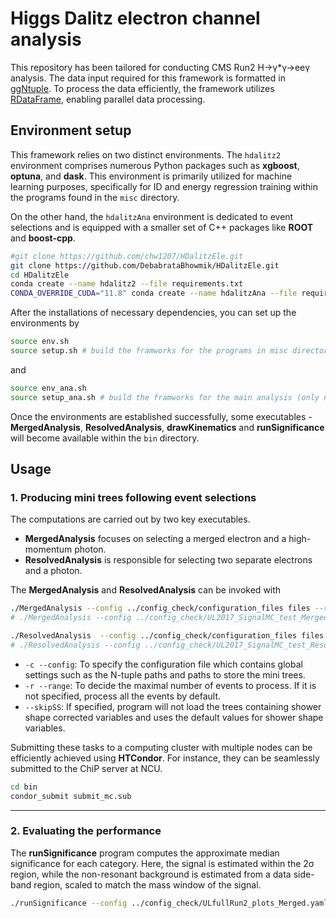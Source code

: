 # Higgs Dalitz electron channel analysis

This repository has been tailored for conducting CMS Run2 H→γ*γ→eeγ analysis. The data input required for this framework is formatted in [ggNtuple](https://github.com/cmkuo/ggAnalysis/tree/106X). To process the data efficiently, the framework utilizes [RDataFrame](https://root.cern/doc/master/classROOT_1_1RDataFrame.html), enabling parallel data processing.

## Environment setup
This framework relies on two distinct environments. The `hdalitz2` environment comprises numerous Python packages such as **xgboost**, **optuna**, and **dask**. This environment is primarily utilized for machine learning purposes, specifically for ID and energy regression training within the programs found in the `misc` directory. 

On the other hand, the `hdalitzAna` environment is dedicated to event selections and is equipped with a smaller set of C++ packages like **ROOT** and **boost-cpp**.

```bash
#git clone https://github.com/chw1207/HDalitzEle.git
git clone https://github.com/DebabrataBhowmik/HDalitzEle.git
cd HDalitzEle
conda create --name hdalitz2 --file requirements.txt
CONDA_OVERRIDE_CUDA="11.8" conda create --name hdalitzAna --file requirements_c.txt
```

After the installations of necessary dependencies, you can set up the environments by 
```bash
source env.sh
source setup.sh # build the framworks for the programs in misc directory (only need once)
```
and
```bash
source env_ana.sh
source setup_ana.sh # build the framworks for the main analysis (only need once)
```

Once the environments are established successfully, some executables - **MergedAnalysis**, **ResolvedAnalysis**, **drawKinematics** and **runSignificance** will become available within the  `bin` directory.

## Usage
### 1. Producing mini trees following event selections
The computations are carried out by two key executables.
- **MergedAnalysis** focuses on selecting a merged electron and a high-momentum photon.
- **ResolvedAnalysis** is responsible for selecting two separate electrons and a photon.

The **MergedAnalysis** and **ResolvedAnalysis** can be invoked with
```bash
./MergedAnalysis --config ../config_check/configuration_files files --range number [--skipSS]
# ./MergedAnalysis --config ../config_check/UL2017_SignalMC_test_Merged.yaml --skipSS

./ResolvedAnalysis  --config ../config_check/configuration_files files --range number 
# ./ResolvedAnalysis --config ../config_check/UL2017_SignalMC_test_Resolved.yaml
```
- `-c --config`: To specify the configuration file which contains global settings such as the N-tuple paths and paths to store the mini trees.
- `-r --range`: To decide the maximal number of events to process. If it is not specified, process all the events by default.
- `--skipSS`: If specified, program will not load the trees containing shower shape corrected variables and uses the default values for shower shape variables.

Submitting these tasks to a computing cluster with multiple nodes can be efficiently achieved using **HTCondor**. For instance, they can be seamlessly submitted to the ChiP server at NCU. 
```bash
cd bin
condor_submit submit_mc.sub 
```
----
### 2. Evaluating the performance
The **runSignificance** program computes the approximate median significance for each category. Here, the signal is estimated within the 2σ region, while the non-resonant background is estimated from a data side-band region, scaled to match the mass window of the signal.
```bash
./runSignificance --config ../config_check/ULfullRun2_plots_Merged.yaml
```

